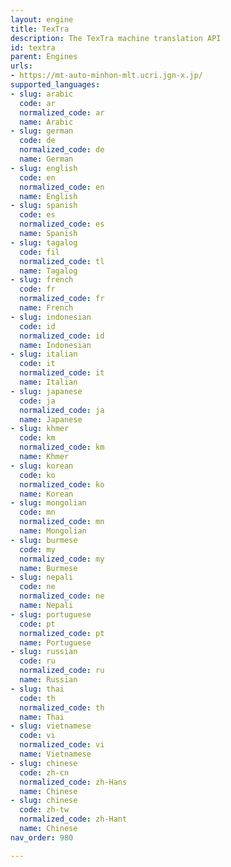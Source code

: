 ```yaml
---
layout: engine
title: TexTra
description: The TexTra machine translation API
id: textra
parent: Engines
urls:
- https://mt-auto-minhon-mlt.ucri.jgn-x.jp/
supported_languages:
- slug: arabic
  code: ar
  normalized_code: ar
  name: Arabic
- slug: german
  code: de
  normalized_code: de
  name: German
- slug: english
  code: en
  normalized_code: en
  name: English
- slug: spanish
  code: es
  normalized_code: es
  name: Spanish
- slug: tagalog
  code: fil
  normalized_code: tl
  name: Tagalog
- slug: french
  code: fr
  normalized_code: fr
  name: French
- slug: indonesian
  code: id
  normalized_code: id
  name: Indonesian
- slug: italian
  code: it
  normalized_code: it
  name: Italian
- slug: japanese
  code: ja
  normalized_code: ja
  name: Japanese
- slug: khmer
  code: km
  normalized_code: km
  name: Khmer
- slug: korean
  code: ko
  normalized_code: ko
  name: Korean
- slug: mongolian
  code: mn
  normalized_code: mn
  name: Mongolian
- slug: burmese
  code: my
  normalized_code: my
  name: Burmese
- slug: nepali
  code: ne
  normalized_code: ne
  name: Nepali
- slug: portuguese
  code: pt
  normalized_code: pt
  name: Portuguese
- slug: russian
  code: ru
  normalized_code: ru
  name: Russian
- slug: thai
  code: th
  normalized_code: th
  name: Thai
- slug: vietnamese
  code: vi
  normalized_code: vi
  name: Vietnamese
- slug: chinese
  code: zh-cn
  normalized_code: zh-Hans
  name: Chinese
- slug: chinese
  code: zh-tw
  normalized_code: zh-Hant
  name: Chinese
nav_order: 980

---
```



